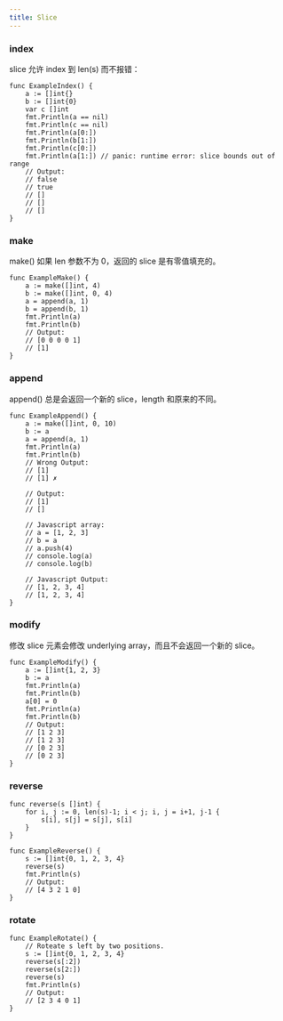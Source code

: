 ```yaml
---
title: Slice
---
```


### index

slice 允许 index 到 len(s) 而不报错：

    func ExampleIndex() {
        a := []int{}
        b := []int{0}
        var c []int
        fmt.Println(a == nil)
        fmt.Println(c == nil)
        fmt.Println(a[0:])
        fmt.Println(b[1:])
        fmt.Println(c[0:])
        fmt.Println(a[1:]) // panic: runtime error: slice bounds out of range
        // Output:
        // false
        // true
        // []
        // []
        // []
    }

### make

make() 如果 len 参数不为 0，返回的 slice 是有零值填充的。

    func ExampleMake() {
        a := make([]int, 4)
        b := make([]int, 0, 4)
        a = append(a, 1)
        b = append(b, 1)
        fmt.Println(a)
        fmt.Println(b)
        // Output:
        // [0 0 0 0 1]
        // [1]
    }

### append

append() 总是会返回一个新的 slice，length 和原来的不同。

    func ExampleAppend() {
        a := make([]int, 0, 10)
        b := a
        a = append(a, 1)
        fmt.Println(a)
        fmt.Println(b)
        // Wrong Output:
        // [1]
        // [1] ✗

        // Output:
        // [1]
        // []

        // Javascript array:
        // a = [1, 2, 3]
        // b = a
        // a.push(4)
        // console.log(a)
        // console.log(b)

        // Javascript Output:
        // [1, 2, 3, 4]
        // [1, 2, 3, 4]
    }

### modify

修改 slice 元素会修改 underlying array，而且不会返回一个新的 slice。

    func ExampleModify() {
        a := []int{1, 2, 3}
        b := a
        fmt.Println(a)
        fmt.Println(b)
        a[0] = 0
        fmt.Println(a)
        fmt.Println(b)
        // Output:
        // [1 2 3]
        // [1 2 3]
        // [0 2 3]
        // [0 2 3]
    }

### reverse

    func reverse(s []int) {
        for i, j := 0, len(s)-1; i < j; i, j = i+1, j-1 {
            s[i], s[j] = s[j], s[i]
        }
    }

    func ExampleReverse() {
        s := []int{0, 1, 2, 3, 4}
        reverse(s)
        fmt.Println(s)
        // Output:
        // [4 3 2 1 0]
    }

### rotate

    func ExampleRotate() {
        // Roteate s left by two positions.
        s := []int{0, 1, 2, 3, 4}
        reverse(s[:2])
        reverse(s[2:])
        reverse(s)
        fmt.Println(s)
        // Output:
        // [2 3 4 0 1]
    }


